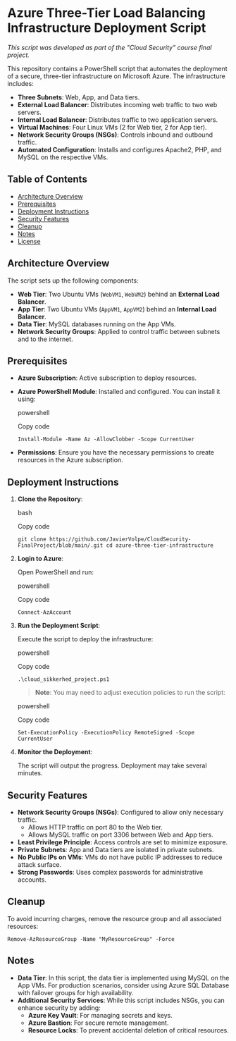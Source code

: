 Azure Three-Tier Load Balancing Infrastructure Deployment Script
================================================================
*This script was developed as part of the "Cloud Security" course final project.*

This repository contains a PowerShell script that automates the deployment of a secure, three-tier infrastructure on Microsoft Azure. The infrastructure includes:

-   **Three Subnets**: Web, App, and Data tiers.
-   **External Load Balancer**: Distributes incoming web traffic to two web servers.
-   **Internal Load Balancer**: Distributes traffic to two application servers.
-   **Virtual Machines**: Four Linux VMs (2 for Web tier, 2 for App tier).
-   **Network Security Groups (NSGs)**: Controls inbound and outbound traffic.
-   **Automated Configuration**: Installs and configures Apache2, PHP, and MySQL on the respective VMs.

Table of Contents
-----------------

-   [Architecture Overview](#architecture-overview)
-   [Prerequisites](#prerequisites)
-   [Deployment Instructions](#deployment-instructions)
-   [Security Features](#security-features)
-   [Cleanup](#cleanup)
-   [Notes](#notes)
-   [License](#license)

Architecture Overview
---------------------

The script sets up the following components:

-   **Web Tier**: Two Ubuntu VMs (`WebVM1`, `WebVM2`) behind an **External Load Balancer**.
-   **App Tier**: Two Ubuntu VMs (`AppVM1`, `AppVM2`) behind an **Internal Load Balancer**.
-   **Data Tier**: MySQL databases running on the App VMs.
-   **Network Security Groups**: Applied to control traffic between subnets and to the internet.

Prerequisites
-------------

-   **Azure Subscription**: Active subscription to deploy resources.

-   **Azure PowerShell Module**: Installed and configured. You can install it using:

    powershell

    Copy code

    `Install-Module -Name Az -AllowClobber -Scope CurrentUser`

-   **Permissions**: Ensure you have the necessary permissions to create resources in the Azure subscription.

Deployment Instructions
-----------------------

1.  **Clone the Repository**:

    bash

    Copy code

    `git clone https://github.com/JavierVolpe/CloudSecurity-FinalProject/blob/main/.git
    cd azure-three-tier-infrastructure`

2.  **Login to Azure**:

    Open PowerShell and run:

    powershell

    Copy code

    `Connect-AzAccount`

3.  **Run the Deployment Script**:

    Execute the script to deploy the infrastructure:

    powershell

    Copy code

    `.\cloud_sikkerhed_project.ps1`

    > **Note**: You may need to adjust execution policies to run the script:

    powershell

    Copy code

    `Set-ExecutionPolicy -ExecutionPolicy RemoteSigned -Scope CurrentUser`

4.  **Monitor the Deployment**:

    The script will output the progress. Deployment may take several minutes.

Security Features
-----------------

-   **Network Security Groups (NSGs)**: Configured to allow only necessary traffic.
    -   Allows HTTP traffic on port 80 to the Web tier.
    -   Allows MySQL traffic on port 3306 between Web and App tiers.
-   **Least Privilege Principle**: Access controls are set to minimize exposure.
-   **Private Subnets**: App and Data tiers are isolated in private subnets.
-   **No Public IPs on VMs**: VMs do not have public IP addresses to reduce attack surface.
-   **Strong Passwords**: Uses complex passwords for administrative accounts.

Cleanup
-------

To avoid incurring charges, remove the resource group and all associated resources:


`Remove-AzResourceGroup -Name "MyResourceGroup" -Force`

Notes
-----

-   **Data Tier**: In this script, the data tier is implemented using MySQL on the App VMs. For production scenarios, consider using Azure SQL Database with failover groups for high availability.
-   **Additional Security Services**: While this script includes NSGs, you can enhance security by adding:
    -   **Azure Key Vault**: For managing secrets and keys.
    -   **Azure Bastion**: For secure remote management.
    -   **Resource Locks**: To prevent accidental deletion of critical resources.
